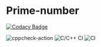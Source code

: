 # Prime-number

[![Codacy Badge](https://api.codacy.com/project/badge/Grade/46a8408c36ba476c82625c8ca82a65e3)](https://app.codacy.com/manual/stepin105384/Prime-number?utm_source=github.com&utm_medium=referral&utm_content=stepin105384/Prime-number&utm_campaign=Badge_Grade_Dashboard)

![cppcheck-action](https://github.com/stepin105384/Prime-number/workflows/cppcheck-action/badge.svg)
![C/C++ CI](https://github.com/stepin105384/Prime-number/workflows/C/C++%20CI/badge.svg)
![CI](https://github.com/stepin105384/Prime-number/workflows/CI/badge.svg)

